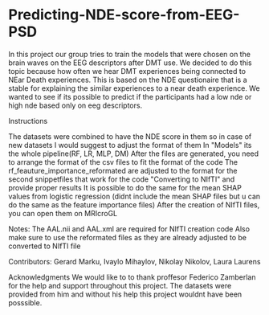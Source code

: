 # Predicting-NDE-score-from-EEG-PSD
In this project our group tries to train the models that were chosen on the brain waves on the EEG descriptors after DMT use. We decided to do this topic because how often we hear DMT experiences being connected to NEar Death experiences. This is based on the NDE questionaire that is a stable for explaining the similar experiences to a near death experience. We wanted to see if its possible to predict if the  participants had a low nde or high nde based only on eeg descriptors. 


Instructions

The datasets were combined to have the NDE score in them so in case of new datasets I would suggest to adjust the format of them
In "Models" its the whole pipeline(RF, LR, MLP, DM)
After the files are generated, you need to arrange the format of the csv files to fit the format of the code
The rf_feauture_importance_reformated are adjusted to the format for the second snippetfiles that work for the code "Converting to NIfTI" and provide proper results
It is possible to do the same for the mean SHAP values from logistic regression (didnt include the mean SHAP files but u can do the same as the feature importance files) 
After the creation of NIfTI files, you can open them on MRIcroGL



Notes:
The AAL.nii and AAL.xml are required for NIfTI creation code
Also make sure to use the reformated files as they are already adjusted to be converted to NIfTI file

Contributors: Gerard Marku, Ivaylo Mihaylov, Nikolay Nikolov, Laura Laurens

Acknowledgments
We would like to to thank proffesor Federico Zamberlan for the help and support throughout this project. The datasets were provided from him and without his help this project wouldnt have been posssible.
